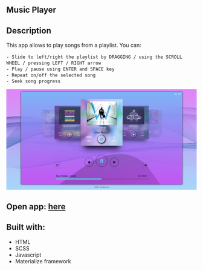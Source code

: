 ## Music Player

## Description
  This app allows to play songs from a playlist. You can:

	- Slide to left/right the playlist by DRAGGING / using the SCROLL WHEEL / pressing LEFT / RIGHT arrow
	- Play / pause using ENTER and SPACE key
	- Repeat on/off the selected song
	- Seek song progress

![alt text](https://raw.githubusercontent.com/SIonut0122/musicplayer/gh-pages/static/media/gitHub_img.png)

## Open app: [here](https://sionut0122.github.io/musicplayer/)

## Built with:

- HTML 
- SCSS
- Javascript
- Materialize framework

